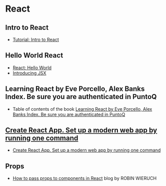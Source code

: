 # React 

## Intro to React

* [Tutorial: Intro to React](https://reactjs.org/tutorial/tutorial.html)

##  Hello World React

* [React: Hello World](https://reactjs.org/docs/hello-world.html)
* [Introducing JSX](https://reactjs.org/docs/introducing-jsx.html)

## Learning React by Eve Porcello, Alex Banks Index. Be sure you are authenticated in PuntoQ

* Table of contents of the book [Learning React by Eve Porcello, Alex Banks Index. Be sure you are authenticated in PuntoQ](learning-react.md)

## [Create React App. Set up a modern web app by running one command](https://create-react-app.dev/)

* [Create React App. Set up a modern web app by running one command](https://create-react-app.dev/)

## Props

* [How to pass props to components in React](https://www.robinwieruch.de/react-pass-props-to-component#react-props) blog by ROBIN WIERUCH
 